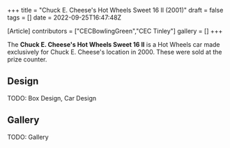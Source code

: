 +++
title = "Chuck E. Cheese's Hot Wheels Sweet 16 II (2001)"
draft = false
tags = []
date = 2022-09-25T16:47:48Z

[Article]
contributors = ["CECBowlingGreen","CEC Tinley"]
gallery = []
+++

The **Chuck E. Cheese's Hot Wheels Sweet 16 II** is a Hot Wheels car made exclusively for Chuck E. Cheese's location in 2000. These were sold at the prize counter.

## Design ##
TODO: Box Design, Car Design

## Gallery ##
TODO: Gallery